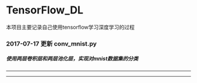 # TensorFlow_DL
本项目主要记录自己使用tensorflow学习深度学习的过程
### 2017-07-17 更新 conv_mnist.py  
##### 使用两层卷积层和两层池化层，实现对mnist数据集的分类
---
---
